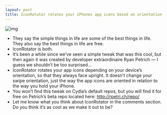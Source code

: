 ```yaml
---
layout: post
title: IconRotator rotates your iPhones app icons based on orientation
---
```

![img](http://media.idownloadblog.com/wp-content/uploads/2012/02/IconRotator-Screenshot-e1330130301713.jpg)
* They say the simple things in life are some of the best things in life. They also say the best things in life are free.
* IconRotator is both.
* It’s been a while since we’ve seen a simple tweak that was this cool, but then again it was created by developer extraordinaire Ryan Petrich — I guess we shouldn’t be too surprised…
* IconRotator rotates your app icons depending on your device’s orientation, so that they always face upright. It doesn’t change your swipe orientation, just the way the app icons are oriented in relation to the way you hold your iPhone.
* You won’t find this tweak on Cydia’s default repos, but you will find it for free on Petrich’s beta repo located here: http://rpetri.ch/repo/
* Let me know what you think about IconRotator in the comments section. Do you think it’s as cool as we make it out to be?

